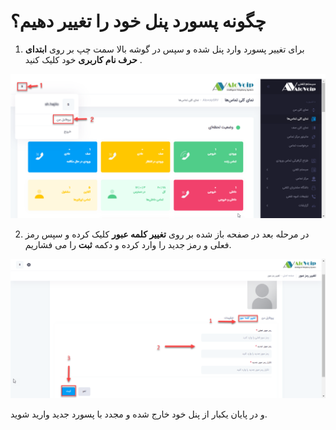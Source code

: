 # چگونه پسورد پنل خود را تغییر دهیم؟
1. برای تغییر پسورد وارد پنل شده و سپس در گوشه بالا سمت چپ بر روی **ابتدای حرف نام کاربری** خود کلیک کنید .<br>

![نمای کلی صفحه پنل](./Images/User-Panel-Overview.png) 

2. در مرحله بعد در صفحه باز شده بر روی **تغییر کلمه عبور** کلیک کرده و سپس رمز فعلی و رمز جدید را وارد کرده و دکمه **ثبت** را می فشاریم.

![صفحه تغییر رمز](./Images/change-Account-Password.png) 

و در پایان یکبار از پنل خود خارج شده و مجدد با پسورد جدید وارید شوید.
